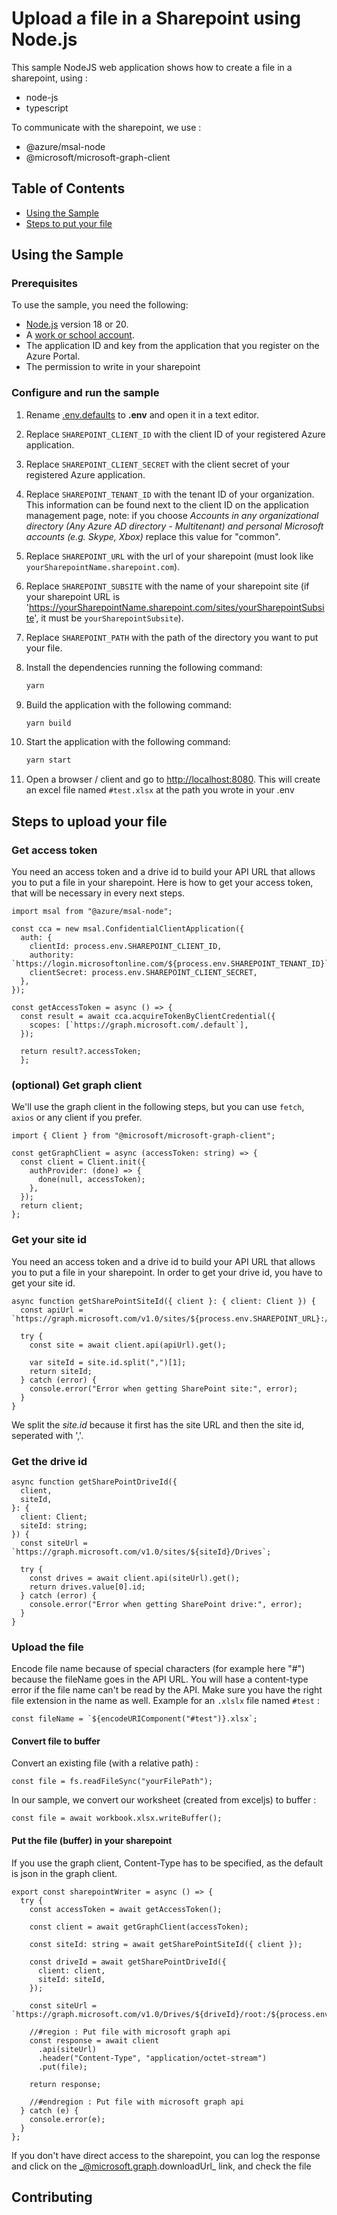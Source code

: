 # Upload a file in a Sharepoint using Node.js

This sample NodeJS web application shows how to create a file in a sharepoint, using :

- node-js
- typescript

To communicate with the sharepoint, we use :

- @azure/msal-node
- @microsoft/microsoft-graph-client

## Table of Contents

- [Using the Sample](#using-the-sample)
- [Steps to put your file](#steps-to-put-your-file)

## Using the Sample

### Prerequisites

To use the sample, you need the following:

- [Node.js](https://nodejs.org/) version 18 or 20.
- A [work or school account](https://developer.microsoft.com/microsoft-365/dev-program).
- The application ID and key from the application that you register on the Azure Portal.
- The permission to write in your sharepoint

### Configure and run the sample

1. Rename [.env.defaults](.env.defaults) to **.env** and open it in a text editor.

1. Replace `SHAREPOINT_CLIENT_ID` with the client ID of your registered Azure application.

1. Replace `SHAREPOINT_CLIENT_SECRET` with the client secret of your registered Azure application.

1. Replace `SHAREPOINT_TENANT_ID` with the tenant ID of your organization. This information can be found next to the client ID on the application management page, note: if you choose _Accounts in any organizational directory (Any Azure AD directory - Multitenant) and personal Microsoft accounts (e.g. Skype, Xbox)_ replace this value for "common".

1. Replace `SHAREPOINT_URL` with the url of your sharepoint (must look like `yourSharepointName.sharepoint.com`).

1. Replace `SHAREPOINT_SUBSITE` with the name of your sharepoint site (if your sharepoint URL is 'https://yourSharepointName.sharepoint.com/sites/yourSharepointSubsite', it must be `yourSharepointSubsite`).

1. Replace `SHAREPOINT_PATH` with the path of the directory you want to put your file.

1. Install the dependencies running the following command:

   ```bash
   yarn
   ```

1. Build the application with the following command:

   ```bash
   yarn build
   ```

1. Start the application with the following command:

   ```bash
   yarn start
   ```

1. Open a browser / client and go to [http://localhost:8080](http://localhost:8080). This will create an excel file named `#test.xlsx` at the path you wrote in your .env

## Steps to upload your file

### Get access token

You need an access token and a drive id to build your API URL that allows you to put a file in your sharepoint.
Here is how to get your access token, that will be necessary in every next steps.

```
import msal from "@azure/msal-node";

const cca = new msal.ConfidentialClientApplication({
  auth: {
    clientId: process.env.SHAREPOINT_CLIENT_ID,
    authority: `https://login.microsoftonline.com/${process.env.SHAREPOINT_TENANT_ID}`,
    clientSecret: process.env.SHAREPOINT_CLIENT_SECRET,
  },
});

const getAccessToken = async () => {
  const result = await cca.acquireTokenByClientCredential({
    scopes: [`https://graph.microsoft.com/.default`],
  });

  return result?.accessToken;
  };
```

### (optional) Get graph client

We'll use the graph client in the following steps, but you can use `fetch`, `axios` or any client if you prefer.

```
import { Client } from "@microsoft/microsoft-graph-client";

const getGraphClient = async (accessToken: string) => {
  const client = Client.init({
    authProvider: (done) => {
      done(null, accessToken);
    },
  });
  return client;
};
```

### Get your site id

You need an access token and a drive id to build your API URL that allows you to put a file in your sharepoint.
In order to get your drive id, you have to get your site id.

```
async function getSharePointSiteId({ client }: { client: Client }) {
  const apiUrl = `https://graph.microsoft.com/v1.0/sites/${process.env.SHAREPOINT_URL}:/sites/${process.env.SHAREPOINT_SUBSITE}`;

  try {
    const site = await client.api(apiUrl).get();

    var siteId = site.id.split(",")[1];
    return siteId;
  } catch (error) {
    console.error("Error when getting SharePoint site:", error);
  }
}
```

We split the _site.id_ because it first has the site URL and then the site id, seperated with ','.

### Get the drive id

```
async function getSharePointDriveId({
  client,
  siteId,
}: {
  client: Client;
  siteId: string;
}) {
  const siteUrl = `https://graph.microsoft.com/v1.0/sites/${siteId}/Drives`;

  try {
    const drives = await client.api(siteUrl).get();
    return drives.value[0].id;
  } catch (error) {
    console.error("Error when getting SharePoint drive:", error);
  }
}
```

### Upload the file

Encode file name because of special characters (for example here "#") because the fileName goes in the API URL. You will hase a content-type error if the file name can't be read by the API.
Make sure you have the right file extension in the name as well.
Example for an `.xlslx` file named `#test` :

```
const fileName = `${encodeURIComponent("#test")}.xlsx`;
```

#### Convert file to buffer

Convert an existing file (with a relative path) :

```
const file = fs.readFileSync("yourFilePath");
```

In our sample, we convert our worksheet (created from exceljs) to buffer :

```
const file = await workbook.xlsx.writeBuffer();
```

#### Put the file (buffer) in your sharepoint

If you use the graph client, Content-Type has to be specified, as the default is json in the graph client.

```
export const sharepointWriter = async () => {
  try {
    const accessToken = await getAccessToken();

    const client = await getGraphClient(accessToken);

    const siteId: string = await getSharePointSiteId({ client });

    const driveId = await getSharePointDriveId({
      client: client,
      siteId: siteId,
    });

    const siteUrl = `https://graph.microsoft.com/v1.0/Drives/${driveId}/root:/${process.env.SHAREPOINT_PATH}/${fileName}:/content`;

    //#region : Put file with microsoft graph api
    const response = await client
      .api(siteUrl)
      .header("Content-Type", "application/octet-stream")
      .put(file);

    return response;

    //#endregion : Put file with microsoft graph api
  } catch (e) {
    console.error(e);
  }
};
```

If you don't have direct access to the sharepoint, you can log the response and click on the _@microsoft.graph.downloadUrl_ link, and check the file

## Contributing
